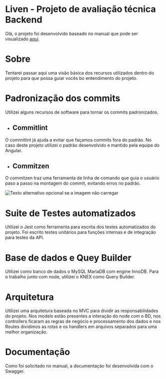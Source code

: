 # Liven - Projeto de avaliação técnica Backend

Olá, o projeto foi desenvolvido baseado no manual que pode ser visualizado <a href="https://www.notion.so/Liven-Projeto-de-avalia-o-t-cnica-Backend-d4449a9534e74b05ac9fcd2cec6024c9">aqui</a>.

# Sobre

Tentarei passar aqui uma visão básica dos recursos utilizados dentro do projeto para que possa guiar vocês bo entendimento
do projeto.

# Padronização dos commits

Utilizei alguns recursos de software para tornar os commits padronizados. &nbsp;

* ## Commitlint &nbsp;
O commitlint já ajuda a evitar que façamos commits fora do padrão. No caso deste projeto utilizei o padrão desenvolvido e mantido pela equipe do Angular.

* ## Commitzen
O commitzen traz uma ferramenta de linha de comando que guia o usuário paso a passo na montagem do commit, evitando erros no padrão.

![Texto alternativo opcional se a imagem não carregar](https://64.media.tumblr.com/97541f52cc5ff52f8845922a356403e4/d2059cfe6c940cea-76/s540x810/906524bb50515db3ebf199ccebc3339555ea7988.png)
    
# Suite de Testes automatizados

Utilizei o Jest como ferramenta para escrita dos testes automatizados do projeto. Foi escrito testes unitários para funções internas e de integração para testes da API.

# Base de dados e Quey Builder

Utilizei como banco de dados o MySQL MariaDB com engine InnoDB. Para o trabalho junto com node, utilizei o KNEX como Query Builder.

# Arquitetura

Utilizei uma arquitetura baseada no MVC para dividir as responsabilidades do projeto. Nos models estão presentes a interação do node com o BD, nos controllers ficaram as regras de negócio 
e processamento dos dados e nos Routes dividimos as rotas e os handlers em arquivos separados para uma melhor organização.

# Documentação

Como foi solicitado no manual, a documentação foi desenvolvida com o Swagger.

